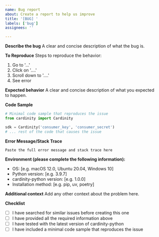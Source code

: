 ```yaml
---
name: Bug report
about: Create a report to help us improve
title: '[BUG] '
labels: ['bug']
assignees: ''

---
```


**Describe the bug**
A clear and concise description of what the bug is.

**To Reproduce**
Steps to reproduce the behavior:
1. Go to '...'
2. Click on '....'
3. Scroll down to '....'
4. See error

**Expected behavior**
A clear and concise description of what you expected to happen.

**Code Sample**
```python
# Minimal code sample that reproduces the issue
from cardinity import Cardinity

sdk = Cardinity('consumer_key', 'consumer_secret')
# ... rest of the code that causes the issue
```

**Error Message/Stack Trace**
```
Paste the full error message and stack trace here
```

**Environment (please complete the following information):**
- OS: [e.g. macOS 12.0, Ubuntu 20.04, Windows 10]
- Python version: [e.g. 3.9.7]
- cardinity-python version: [e.g. 1.0.0]
- Installation method: [e.g. pip, uv, poetry]

**Additional context**
Add any other context about the problem here.

**Checklist**
- [ ] I have searched for similar issues before creating this one
- [ ] I have provided all the required information above
- [ ] I have tested with the latest version of cardinity-python
- [ ] I have included a minimal code sample that reproduces the issue 
